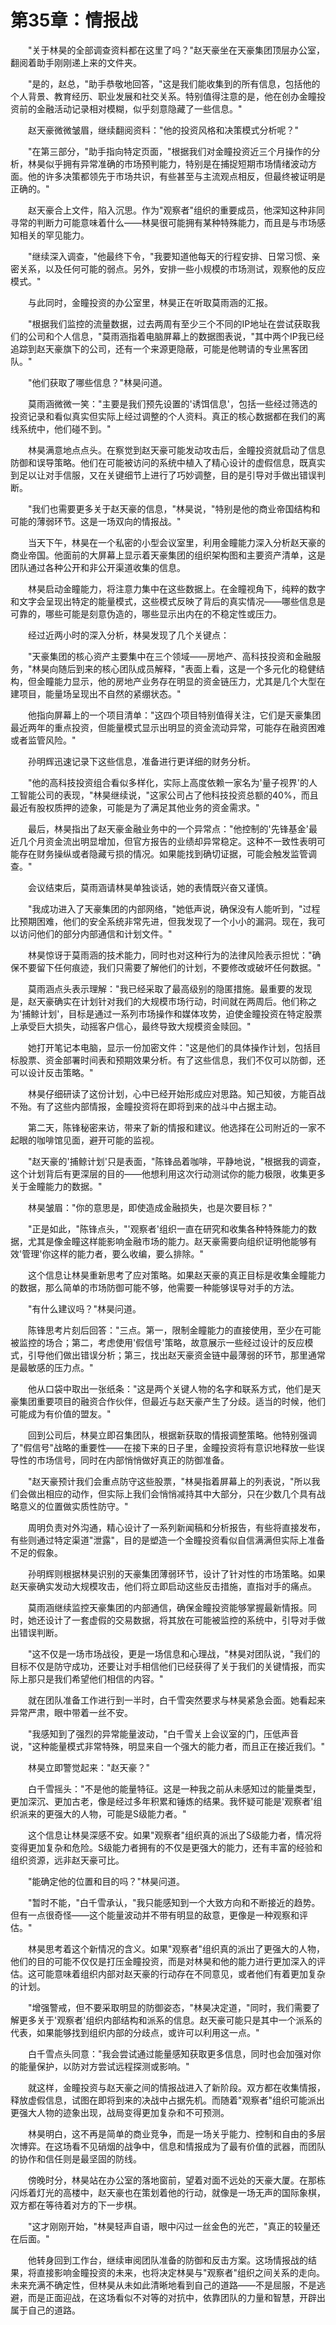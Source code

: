 # 第35章：情报战

　　"关于林昊的全部调查资料都在这里了吗？"赵天豪坐在天豪集团顶层办公室，翻阅着助手刚刚递上来的文件夹。

　　"是的，赵总，"助手恭敬地回答，"这是我们能收集到的所有信息，包括他的个人背景、教育经历、职业发展和社交关系。特别值得注意的是，他在创办金瞳投资前的金融活动记录相对模糊，似乎刻意隐藏了一些信息。"

　　赵天豪微微皱眉，继续翻阅资料："他的投资风格和决策模式分析呢？"

　　"在第三部分，"助手指向特定页面，"根据我们对金瞳投资近三个月操作的分析，林昊似乎拥有异常准确的市场预判能力，特别是在捕捉短期市场情绪波动方面。他的许多决策都领先于市场共识，有些甚至与主流观点相反，但最终被证明是正确的。"

　　赵天豪合上文件，陷入沉思。作为"观察者"组织的重要成员，他深知这种非同寻常的判断力可能意味着什么——林昊很可能拥有某种特殊能力，而且是与市场感知相关的罕见能力。

　　"继续深入调查，"他最终下令，"我要知道他每天的行程安排、日常习惯、亲密关系，以及任何可能的弱点。另外，安排一些小规模的市场测试，观察他的反应模式。"

　　与此同时，金瞳投资的办公室里，林昊正在听取莫雨涵的汇报。

　　"根据我们监控的流量数据，过去两周有至少三个不同的IP地址在尝试获取我们的公司和个人信息，"莫雨涵指着电脑屏幕上的数据图表说，"其中两个IP我已经追踪到赵天豪旗下的公司，还有一个来源更隐蔽，可能是他聘请的专业黑客团队。"

　　"他们获取了哪些信息？"林昊问道。

　　莫雨涵微微一笑："主要是我们预先设置的'诱饵信息'，包括一些经过筛选的投资记录和看似真实但实际上经过调整的个人资料。真正的核心数据都在我们的离线系统中，他们碰不到。"

　　林昊满意地点点头。在察觉到赵天豪可能发动攻击后，金瞳投资就启动了信息防御和误导策略。他们在可能被访问的系统中植入了精心设计的虚假信息，既真实到足以让对手信服，又在关键细节上进行了巧妙调整，目的是引导对手做出错误判断。

　　"我们也需要更多关于赵天豪的信息，"林昊说，"特别是他的商业帝国结构和可能的薄弱环节。这是一场双向的情报战。"

　　当天下午，林昊在一个私密的小型会议室里，利用金瞳能力深入分析赵天豪的商业帝国。他面前的大屏幕上显示着天豪集团的组织架构图和主要资产清单，这是团队通过各种公开和非公开渠道收集的信息。

　　林昊启动金瞳能力，将注意力集中在这些数据上。在金瞳视角下，纯粹的数字和文字会呈现出特定的能量模式，这些模式反映了背后的真实情况——哪些信息是可靠的，哪些可能是刻意伪造的，哪些显示出内在的不稳定性或压力。

　　经过近两小时的深入分析，林昊发现了几个关键点：

　　"天豪集团的核心资产主要集中在三个领域——房地产、高科技投资和金融服务，"林昊向随后到来的核心团队成员解释，"表面上看，这是一个多元化的稳健结构，但金瞳能力显示，他的房地产业务存在明显的资金链压力，尤其是几个大型在建项目，能量场呈现出不自然的紧绷状态。"

　　他指向屏幕上的一个项目清单："这四个项目特别值得关注，它们是天豪集团最近两年的重点投资，但能量模式显示出明显的资金流动异常，可能存在融资困难或者监管风险。"

　　孙明辉迅速记录下这些信息，准备进行更详细的财务分析。

　　"他的高科技投资组合看似多样化，实际上高度依赖一家名为'量子视界'的人工智能公司的表现，"林昊继续说，"这家公司占了他科技投资总额的40%，而且最近有股权质押的迹象，可能是为了满足其他业务的资金需求。"

　　最后，林昊指出了赵天豪金融业务中的一个异常点："他控制的'先锋基金'最近几个月资金流出明显增加，但官方报告的业绩却异常稳定。这种不一致性表明可能存在财务操纵或者隐藏亏损的情况。如果能找到确切证据，可能会触发监管调查。"

　　会议结束后，莫雨涵请林昊单独谈话，她的表情既兴奋又谨慎。

　　"我成功进入了天豪集团的内部网络，"她低声说，确保没有人能听到，"过程比预期困难，他们的安全系统非常先进，但我发现了一个小小的漏洞。现在，我可以访问他们的部分内部通信和计划文件。"

　　林昊惊讶于莫雨涵的技术能力，同时也对这种行为的法律风险表示担忧："确保不要留下任何痕迹，我们只需要了解他们的计划，不要修改或破坏任何数据。"

　　莫雨涵点头表示理解："我已经采取了最高级别的隐匿措施。最重要的发现是，赵天豪确实在计划针对我们的大规模市场行动，时间就在两周后。他们称之为'捕鲸计划'，目标是通过一系列市场操作和媒体攻势，迫使金瞳投资在特定股票上承受巨大损失，动摇客户信心，最终导致大规模资金赎回。"

　　她打开笔记本电脑，显示一份加密文件："这是他们的具体操作计划，包括目标股票、资金部署时间表和预期效果分析。有了这些信息，我们不仅可以防御，还可以设计反击策略。"

　　林昊仔细研读了这份计划，心中已经开始形成应对思路。知己知彼，方能百战不殆。有了这些内部情报，金瞳投资将在即将到来的战斗中占据主动。

　　第二天，陈锋秘密来访，带来了新的情报和建议。他选择在公司附近的一家不起眼的咖啡馆见面，避开可能的监视。

　　"赵天豪的'捕鲸计划'只是表面，"陈锋品着咖啡，平静地说，"根据我的调查，这个计划背后有更深层的目的——他想利用这次行动测试你的能力极限，收集更多关于金瞳能力的数据。"

　　林昊皱眉："你的意思是，即使造成金融损失，也是次要目标？"

　　"正是如此，"陈锋点头，"'观察者'组织一直在研究和收集各种特殊能力的数据，尤其是像金瞳这样能影响金融市场的能力。赵天豪需要向组织证明他能够有效'管理'你这样的能力者，要么收编，要么排除。"

　　这个信息让林昊重新思考了应对策略。如果赵天豪的真正目标是收集金瞳能力的数据，那么简单的市场防御可能不够，他需要一种能够误导对手的方法。

　　"有什么建议吗？"林昊问道。

　　陈锋思考片刻后回答："三点。第一，限制金瞳能力的直接使用，至少在可能被监控的场合；第二，考虑使用'假信号'策略，故意展示一些经过设计的反应模式，引导他们做出错误分析；第三，找出赵天豪资金链中最薄弱的环节，那里通常是最敏感的压力点。"

　　他从口袋中取出一张纸条："这是两个关键人物的名字和联系方式，他们是天豪集团重要项目的融资合作伙伴，但最近与赵天豪产生了分歧。适当的时候，他们可能成为有价值的盟友。"

　　回到公司后，林昊立即召集团队，根据新获取的情报调整策略。他特别强调了"假信号"战略的重要性——在接下来的日子里，金瞳投资将有意识地释放一些误导性的市场信号，同时在内部悄悄做好真正的防御准备。

　　"赵天豪预计我们会重点防守这些股票，"林昊指着屏幕上的列表说，"所以我们会做出相应的动作，但实际上我们会悄悄减持其中大部分，只在少数几个具有战略意义的位置做实质性防守。"

　　周明负责对外沟通，精心设计了一系列新闻稿和分析报告，有些将直接发布，有些则通过特定渠道"泄露"，目的是塑造一个金瞳投资看似自信满满但实际上准备不足的假象。

　　孙明辉则根据林昊识别的天豪集团薄弱环节，设计了针对性的市场策略。如果赵天豪确实发动大规模攻击，他们将立即启动这些反击措施，直指对手的痛点。

　　莫雨涵继续监控天豪集团的内部通信，确保金瞳投资能够掌握最新情报。同时，她还设计了一套虚假的交易数据，将其放在可能被监控的系统中，引导对手做出错误判断。

　　"这不仅是一场市场战役，更是一场信息和心理战，"林昊对团队说，"我们的目标不仅是防守成功，还要让对手相信他们已经获得了关于我们的关键情报，而实际上那只是我们希望他们相信的内容。"

　　就在团队准备工作进行到一半时，白千雪突然要求与林昊紧急会面。她看起来异常严肃，眼中带着一丝不安。

　　"我感知到了强烈的异常能量波动，"白千雪关上会议室的门，压低声音说，"这种能量模式非常特殊，明显来自一个强大的能力者，而且正在接近我们。"

　　林昊立即警觉起来："赵天豪？"

　　白千雪摇头："不是他的能量特征。这是一种我之前从未感知过的能量类型，更加深沉、更加古老，像是经过多年积累和锤炼的结果。我怀疑可能是'观察者'组织派来的更强大的人物，可能是S级能力者。"

　　这个信息让林昊深感不安。如果"观察者"组织真的派出了S级能力者，情况将变得更加复杂和危险。S级能力者拥有的不仅是更强大的能力，还有丰富的经验和组织资源，远非赵天豪可比。

　　"能确定他的位置和目的吗？"林昊问道。

　　"暂时不能，"白千雪承认，"我只能感知到一个大致方向和不断接近的趋势。但有一点很奇怪——这个能量波动并不带有明显的敌意，更像是一种观察和评估。"

　　林昊思考着这个新情况的含义。如果"观察者"组织真的派出了更强大的人物，他们的目的可能不仅仅是打压金瞳投资，而是对林昊和他的能力进行更加深入的评估。这可能意味着组织内部对赵天豪的行动存在不同意见，或者他们有着更加复杂的计划。

　　"增强警戒，但不要采取明显的防御姿态，"林昊决定道，"同时，我们需要了解更多关于'观察者'组织内部结构和派系的信息。赵天豪可能只是其中一个派系的代表，如果能够找到组织内部的分歧点，或许可以利用这一点。"

　　白千雪点头同意："我会尝试通过能量感知获取更多信息，同时也会加强对你的能量保护，以防对方尝试远程探测或影响。"

　　就这样，金瞳投资与赵天豪之间的情报战进入了新阶段。双方都在收集情报，释放虚假信息，试图在即将到来的决战中占据先机。而随着"观察者"组织可能派出更强大人物的迹象出现，战局变得更加复杂和不可预测。

　　林昊明白，这不再是简单的商业竞争，而是一场关乎能力、控制和自由的多层次博弈。在这场看不见硝烟的战争中，信息和情报成为了最有价值的武器，而团队的协作和信任则是最坚固的防线。

　　傍晚时分，林昊站在办公室的落地窗前，望着对面不远处的天豪大厦。在那栋闪烁着灯光的高楼中，赵天豪也在策划着他的行动，就像是一场无声的国际象棋，双方都在等待着对方的下一步棋。

　　"这才刚刚开始，"林昊轻声自语，眼中闪过一丝金色的光芒，"真正的较量还在后面。"

　　他转身回到工作台，继续审阅团队准备的防御和反击方案。这场情报战的结果，将直接影响金瞳投资的未来，也将决定林昊与"观察者"组织之间关系的走向。未来充满不确定性，但林昊从未如此清晰地看到自己的道路——不是屈服，不是逃避，而是正面迎战，在这场看似不对等的对抗中，依靠团队的力量和智慧，开辟出属于自己的道路。 
